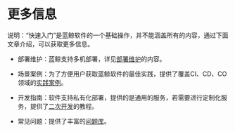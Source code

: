 # 更多信息

说明：“快速入门”是蓝鲸软件的一个基础操作，并不能涵盖所有的内容，通过下面文章介绍，可以获取更多信息。

- 部署维护：蓝鲸支持多机部署，详见[部署维护](6.0/部署维护/README.md)的内容。

- 场景案例：为了方便用户获取蓝鲸软件的最佳实践，提供了覆盖CI、CD、CO领域的[实践案例](6.0/bk_solutions/Getting_started/Getting_started.md)。

- 开发指南：软件支持私有化部署，提供的是通用的服务，若需要进行定制化服务，提供了[二次开发](6.0/开发指南/开发简介/README.md)的教程。

- 常见问题：提供了丰富的[问题库](6.0/常见问题/README.md)。
